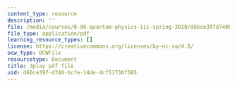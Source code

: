 ```yaml
---
content_type: resource
description: ''
file: /media/courses/8-06-quantum-physics-iii-spring-2018/d66ce397d740bcfe14de4cf51736f585_2N0OXAiX-BM.pdf
file_type: application/pdf
learning_resource_types: []
license: https://creativecommons.org/licenses/by-nc-sa/4.0/
ocw_type: OCWFile
resourcetype: Document
title: 3play pdf file
uid: d66ce397-d740-bcfe-14de-4cf51736f585
---
```

